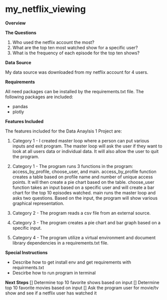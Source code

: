 # my_netflix_viewing

**Overview** 



**The Questions** 
1) Who used the netflix account the most?
2) What are the top ten most watched show for a specific user? 
3) What is the frequency of each episode for the top ten shows?

**Data Source**

My data source was downloaded from my netflix account for 4 users. 

**Requirements**

All need packages can be installed by the requirements.txt file. The following packages are included:
- pandas
- plotly

**Features Included**

The features included for the Data Anaylsis 1 Project are: 

1) Category 1 - I created master loop where a person can put various inputs and exit program. The master loop will ask the user if they want to look at all users data or individual data. It will also allow the user to quit the program. 

2) Category 1 - The program runs 3 functions in the program: access_by_profile, choose_user, and main. access_by_profile function creates a table based on profile name and number of unique access points. It will then create a pie chart based on the table. choose_user function takes an input based on a specific user and will create a bar chart for the top 10 episodes watched. main runs the master loop and asks two questions. Based on the input, the program will show various graphical representation. 

3) Category 2 - The program reads a csv file from an external source. 

4) Category 3 - The program creates a pie chart and bar graph based on a specific input. 

5) Category 4 - The program utilize a virtual environment and document library dependencies in a requirements.txt file.


**Special Instructions**
- Describe how to get install env and get requirements with requirments.txt
- Descirbe how to run program in terminal


**Next Steps**
[] Determine top 10 favorite shows based on input
[] Determine top 10 favorite movies based on input
[] Ask the program user for movie/tv show and see if a netflix user has watched it